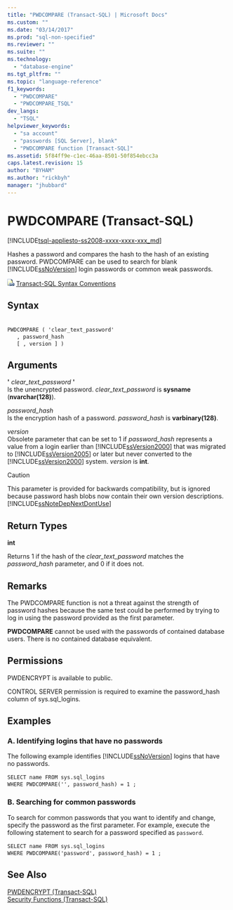 ```yaml
---
title: "PWDCOMPARE (Transact-SQL) | Microsoft Docs"
ms.custom: ""
ms.date: "03/14/2017"
ms.prod: "sql-non-specified"
ms.reviewer: ""
ms.suite: ""
ms.technology: 
  - "database-engine"
ms.tgt_pltfrm: ""
ms.topic: "language-reference"
f1_keywords: 
  - "PWDCOMPARE"
  - "PWDCOMPARE_TSQL"
dev_langs: 
  - "TSQL"
helpviewer_keywords: 
  - "sa account"
  - "passwords [SQL Server], blank"
  - "PWDCOMPARE function [Transact-SQL]"
ms.assetid: 5f84ff9e-c1ec-46aa-8501-50f854ebcc3a
caps.latest.revision: 15
author: "BYHAM"
ms.author: "rickbyh"
manager: "jhubbard"
---
```

# PWDCOMPARE (Transact-SQL)
[!INCLUDE[tsql-appliesto-ss2008-xxxx-xxxx-xxx_md](../../includes/tsql-appliesto-ss2008-xxxx-xxxx-xxx-md.md)]

  Hashes a password and compares the hash to the hash of an existing password. PWDCOMPARE can be used to search for blank [!INCLUDE[ssNoVersion](../../includes/ssnoversion-md.md)] login passwords or common weak passwords.  
  
 ![Topic link icon](../../database-engine/configure-windows/media/topic-link.gif "Topic link icon") [Transact-SQL Syntax Conventions](../../t-sql/language-elements/transact-sql-syntax-conventions-transact-sql.md)  
  
## Syntax  
  
```  
  
PWDCOMPARE ( 'clear_text_password'  
   , password_hash   
   [ , version ] )  
```  
  
## Arguments  
 **'** *clear_text_password* **'**  
 Is the unencrypted password. *clear_text_password* is **sysname** (**nvarchar(128)**).  
  
 *password_hash*  
 Is the encryption hash of a password. *password_hash* is **varbinary(128)**.  
  
 *version*  
 Obsolete parameter that can be set to 1 if *password_hash* represents a value from a login earlier than [!INCLUDE[ssVersion2000](../../includes/ssversion2000-md.md)] that was migrated to [!INCLUDE[ssVersion2005](../../includes/ssversion2005-md.md)] or later but never converted to the [!INCLUDE[ssVersion2000](../../includes/ssversion2000-md.md)] system. *version* is **int**.  
  
> [!CAUTION]  
>  This parameter is provided for backwards compatibility, but is ignored because password hash blobs now contain their own version descriptions. [!INCLUDE[ssNoteDepNextDontUse](../../includes/ssnotedepnextdontuse-md.md)]  
  
## Return Types  
 **int**  
  
 Returns 1 if the hash of the *clear_text_password* matches the *password_hash* parameter, and 0 if it does not.  
  
## Remarks  
 The PWDCOMPARE function is not a threat against the strength of password hashes because the same test could be performed by trying to log in using the password provided as the first parameter.  
  
 **PWDCOMPARE** cannot be used with the passwords of contained database users. There is no contained database equivalent.  
  
## Permissions  
 PWDENCRYPT is available to public.  
  
 CONTROL SERVER permission is required to examine the password_hash column of sys.sql_logins.  
  
## Examples  
  
### A. Identifying logins that have no passwords  
 The following example identifies [!INCLUDE[ssNoVersion](../../includes/ssnoversion-md.md)] logins that have no passwords.  
  
```  
SELECT name FROM sys.sql_logins   
WHERE PWDCOMPARE('', password_hash) = 1 ;  
```  
  
### B. Searching for common passwords  
 To search for common passwords that you want to identify and change, specify the password as the first parameter. For example, execute the following statement to search for a password specified as `password`.  
  
```  
SELECT name FROM sys.sql_logins   
WHERE PWDCOMPARE('password', password_hash) = 1 ;  
```  
  
## See Also  
 [PWDENCRYPT &#40;Transact-SQL&#41;](../../t-sql/functions/pwdencrypt-transact-sql.md)   
 [Security Functions &#40;Transact-SQL&#41;](../../t-sql/functions/security-functions-transact-sql.md)  
  
  
